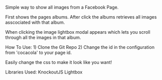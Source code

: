 Simple way to show all images from a Facebook Page.

First shows the pages albums. After click the albums retrieves all images asscociated with that album. 

When clicking the image lightbox modal appears which lets you scroll through all the images in that album. 


How To Use:
	1) Clone the Git Repo
	2) Change the id in the configuration from 'cocacola' to your page id.


Easily change the css to make it look like you want!

Libraries Used:
	KnockoutJS
	Lightbox

